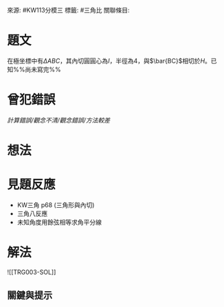 來源: #KW113分模三 
標籤: #三角比 
關聯條目: 
# 題文
在極坐標中有$\Delta ABC$，其內切圓圓心為$I$，半徑為$4$，與$\bar{BC}$相切於$H$。已知%%尚未寫完%%

# 曾犯錯誤
*計算錯誤/觀念不清/觀念錯誤/方法較差*

# 想法
# 見題反應
- KW三角 p68 (三角形與內切)
- 三角八反應
- 未知角度用餘弦相等求角平分線
# 解法
![[TRG003-SOL]]

## 關鍵與提示
